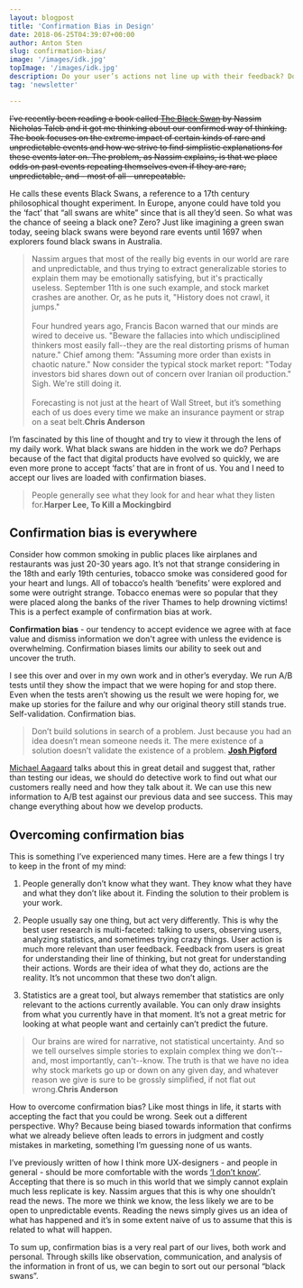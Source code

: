 ```yaml
---
layout: blogpost
title: 'Confirmation Bias in Design'
date: 2018-06-25T04:39:07+00:00
author: Anton Sten
slug: confirmation-bias/
image: '/images/idk.jpg'
topImage: '/images/idk.jpg'
description: Do your user’s actions not line up with their feedback? Don’t worry, it’s pretty common. It’s actually part of their (and yours) confirmation biases!
tag: 'newsletter'

---
```


~~I’ve recently been reading a book called [The Black Swan](https://www.amazon.com/dp/B00139XTG4/ref=dp-kindle-redirect?_encoding=UTF8&btkr=1) by Nassim Nicholas Taleb and it got me thinking about our confirmed way of thinking. The book focuses on the extreme impact of certain kinds of rare and unpredictable events and how we strive to find simplistic explanations for these events later on. The problem, as Nassim explains, is that we place odds on past events repeating themselves even if they are rare, unpredictable, and - most of all - unrepeatable.~~

He calls these events Black Swans, a reference to a 17th century philosophical thought experiment. In Europe, anyone could have told you the ‘fact’ that “all swans are white” since that is all they’d seen. So what was the chance of seeing a black one? Zero? Just like imagining a green swan today, seeing black swans were beyond rare events until 1697 when explorers found black swans in Australia.

>Nassim argues that most of the really big events in our world are rare and unpredictable, and thus trying to extract generalizable stories to explain them may be emotionally satisfying, but it's practically useless. September 11th is one such example, and stock market crashes are another. Or, as he puts it, "History does not crawl, it jumps."<br /><br />Four hundred years ago, Francis Bacon warned that our minds are wired to deceive us. "Beware the fallacies into which undisciplined thinkers most easily fall--they are the real distorting prisms of human nature." Chief among them: "Assuming more order than exists in chaotic nature." Now consider the typical stock market report: "Today investors bid shares down out of concern over Iranian oil production." Sigh. We're still doing it.<br /><br />Forecasting is not just at the heart of Wall Street, but it’s something each of us does every time we make an insurance payment or strap on a seat belt.**Chris Anderson**

I’m fascinated by this line of thought and try to view it through the lens of my daily work. What black swans are hidden in the work we do? Perhaps because of the fact that digital products have evolved so quickly, we are even more prone to accept ‘facts’ that are in front of us. You and I need to accept our lives are loaded with confirmation biases.

>People generally see what they look for and hear what they listen for.**Harper Lee, To Kill a Mockingbird**

## Confirmation bias is everywhere

Consider how common smoking in public places like airplanes and restaurants was just 20-30 years ago. It’s not that strange considering in the 18th and early 19th centuries, tobacco smoke was considered good for your heart and lungs. All of tobacco’s health ‘benefits’ were explored and some were outright strange. Tobacco enemas were so popular that they were placed along the banks of the river Thames to help drowning victims! This is a perfect example of confirmation bias at work.

**Confirmation bias** - our tendency to accept evidence we agree with at face value and dismiss information we don't agree with unless the evidence is overwhelming. Confirmation biases limits our ability to seek out and uncover the truth.

I see this over and over in my own work and in other’s everyday. We run A/B tests until they show the impact that we were hoping for and stop there. Even when the tests aren’t showing us the result we were hoping for, we make up stories for the failure and why our original theory still stands true. Self-validation. Confirmation bias.

>Don’t build solutions in search of a problem. Just because you had an idea doesn’t mean someone needs it. The mere existence of a solution doesn’t validate the existence of a problem.
**[Josh Pigford](https://twitter.com/Shpigford/status/1001840357775237122)**

[Michael Aagaard](https://unbounce.com/conversion-rate-optimization/confirmation-bias/) talks about this in great detail and suggest that, rather than testing our ideas, we should do detective work to find out what our customers really need and how they talk about it. We can use this new information to A/B test against our previous data and see success. This may change everything about how we develop products.

## Overcoming confirmation bias

This is something I’ve experienced many times. Here are a few things I try to keep in the front of my mind:

1. People generally don’t know what they want. They know what they have and what they don’t like about it. Finding the solution to their problem is your work.

2. People usually say one thing, but act very differently. This is why the best user research is multi-faceted: talking to users, observing users, analyzing statistics, and sometimes trying crazy things. User action is much more relevant than user feedback. Feedback from users is great for understanding their line of thinking, but not great for understanding their actions. Words are their idea of what they do, actions are the reality. It’s not uncommon that these two don’t align.

3. Statistics are a great tool, but always remember that statistics are only relevant to the actions currently available. You can only draw insights from what you currently have in that moment. It’s not a great metric for looking at what people want and certainly can’t predict the future.

>Our brains are wired for narrative, not statistical uncertainty. And so we tell ourselves simple stories to explain complex thing we don't--and, most importantly, can't--know. The truth is that we have no idea why stock markets go up or down on any given day, and whatever reason we give is sure to be grossly simplified, if not flat out wrong.**Chris Anderson**

How to overcome confirmation bias? Like most things in life, it starts with accepting the fact that you could be wrong. Seek out a different perspective. Why? Because being biased towards information that confirms what we already believe often leads to errors in judgment and costly mistakes in marketing, something I’m guessing none of us wants.

I’ve previously written of how I think more UX-designers - and people in general - should be more comfortable with the words [‘I don’t know’](https://www.antonsten.com/better-uxdesigner/). Accepting that there is so much in this world that we simply cannot explain much less replicate is key. Nassim argues that this is why one shouldn’t read the news. The more we think we know, the less likely we are to be open to unpredictable events. Reading the news simply gives us an idea of what has happened and it’s in some extent naive of us to assume that this is related to what will happen.

To sum up, confirmation bias is a very real part of our lives, both work and personal. Through skills like observation, communication, and analysis of the information in front of us, we can begin to sort out our personal “black swans”.
